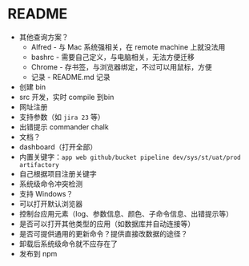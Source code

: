 # README

* 其他查询方案？
  * Alfred - 与 Mac 系统强相关，在 remote machine 上就没法用
  * bashrc - 需要自己定义，与电脑相关，无法方便迁移
  * Chrome - 存书签，与浏览器绑定，不过可以用鼠标，方便
  * 记录 - README.md 记录
* 创建 bin
* src 开发，实时 compile 到bin
* 网址注册
* 支持参数（如 `jira 23` 等）
* 出错提示 commander chalk
* 文档？
* dashboard（打开全部）
* 内置关键字：`app web github/bucket pipeline dev/sys/st/uat/prod artifactory`
* 自己根据项目注册关键字
* 系统级命令冲突检测
* 支持 Windows？
* 可以打开默认浏览器
* 控制台应用元素（log、参数信息、颜色、子命令信息、出错提示等）
* 是否可以打开其他类型的应用（如数据库并自动连接等）
* 是否可提供通用的更新命令？提供直接改数据的途径？
* 卸载后系统级命令就不应存在了
* 发布到 npm
